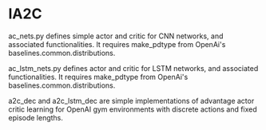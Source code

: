 # IA2C
ac_nets.py defines simple actor and critic for CNN networks, and associated functionalities. It requires make_pdtype from OpenAi's  baselines.common.distributions.

ac_lstm_nets.py defines actor and critic for LSTM networks, and associated functionalities. It requires make_pdtype from OpenAi's  baselines.common.distributions.

a2c_dec and a2c_lstm_dec are simple implementations of advantage actor critic learning for OpenAI gym environments with discrete actions and fixed episode lengths.